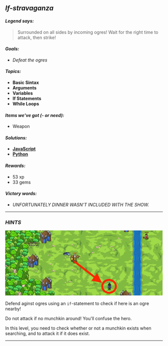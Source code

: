 ## _If-stravaganza_

#### _Legend says:_
> Surrounded on all sides by incoming ogres! Wait for the right time to attack, then strike!

#### _Goals:_
+ _Defeat the ogres_

#### _Topics:_
+ **Basic Sintax**
+ **Arguments**
+ **Variables**
+ **If Statements**
+ **While Loops**

#### _Items we've got (- or need):_
+ Weapon

#### _Solutions:_
+ **[JavaScript](ifStravaganza.js)**
+ **[Python](if_stravaganza.py)**

#### _Rewards:_
+ 53 xp
+ 33 gems

#### _Victory words:_
+ _UNFORTUNATELY DINNER WASN'T INCLUDED WITH THE SHOW._

___

### _HINTS_

![](img/ifs.jpg)

Defend aginst ogres using an `if`-statement to check if here is an ogre nearby!

Do not attack if no munchkin around! You'll confuse the hero.

In this level, you need to check whether or not a munchkin exists when searching, and to attack it if it does exist.

___
